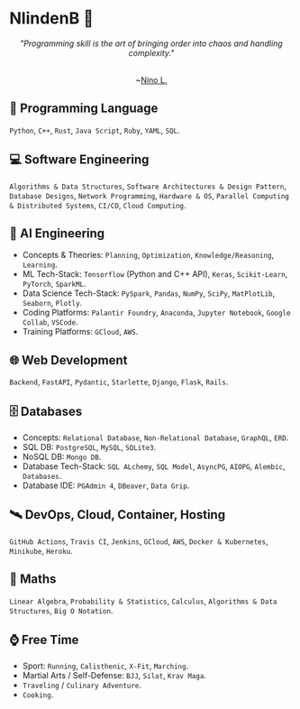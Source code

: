 # **NlindenB** 🚀

<div align=center>
  <p><i>"Programming skill is the art of bringing order into chaos and handling complexity."</i></p>
  <p align=center>&nbsp;&nbsp;&nbsp;&nbsp;&nbsp;&nbsp;&nbsp;&nbsp;&nbsp;&nbsp;&nbsp;&nbsp;&nbsp;&nbsp;&nbsp;&nbsp;&nbsp;&nbsp;&nbsp;&nbsp;&nbsp;&nbsp;&nbsp;&nbsp;&nbsp;&nbsp;&nbsp;&nbsp;&nbsp;&nbsp;&nbsp;&nbsp;&nbsp;&nbsp;&nbsp;&nbsp;&nbsp;&nbsp;&nbsp;&nbsp;&nbsp;&nbsp;&nbsp;&nbsp;&nbsp;&nbsp;&nbsp;&nbsp;&nbsp;&nbsp;&nbsp;&nbsp;&nbsp;&nbsp;&nbsp;&nbsp;&nbsp;&nbsp;&nbsp;&nbsp;&nbsp;&nbsp;&nbsp;&nbsp;&nbsp;&nbsp;&nbsp;&nbsp;&nbsp;&nbsp;&nbsp;&nbsp;&nbsp;&nbsp;&nbsp;&nbsp;&nbsp;&nbsp;&nbsp;&nbsp;&nbsp;&nbsp;&nbsp;&nbsp;&nbsp;&nbsp;&nbsp;&nbsp;&nbsp;&nbsp;&nbsp;&nbsp;&nbsp;&nbsp;&nbsp;&nbsp;&nbsp;&nbsp;&nbsp;&nbsp;&nbsp;&nbsp;&nbsp;&nbsp;&nbsp;&nbsp;&nbsp;&nbsp;&nbsp;&nbsp;&nbsp;&nbsp;&nbsp;&nbsp;&nbsp;&nbsp;&nbsp;&nbsp;&nbsp;&nbsp;&nbsp;&nbsp;&nbsp;&nbsp;&nbsp;&nbsp;&nbsp;~<a href="https://www.linkedin.com/in/nino-l-a0b183196">Nino L.</a></p>
</div>

## 🧬 Programming Language
`Python`, `C++`, `Rust`, `Java Script`, `Ruby`, `YAML`, `SQL`.

## 💻 Software Engineering
`Algorithms & Data Structures`, `Software Architectures & Design Pattern`, `Database Designs`, `Network Programming`, `Hardware & OS`, `Parallel Computing & Distributed Systems`, `CI/CD`, `Cloud Computing`.

## 🤖 AI Engineering
* Concepts & Theories: `Planning`, `Optimization`, `Knowledge/Reasoning`, `Learning`.
* ML Tech-Stack: `Tensorflow` (Python and C++ API), `Keras`, `Scikit-Learn`, `PyTorch`, `SparkML`.
* Data Science Tech-Stack: `PySpark`, `Pandas`, `NumPy`, `SciPy`, `MatPlotLib`, `Seaborn`, `Plotly`.
* Coding Platforms: `Palantir Foundry`, `Anaconda`, `Jupyter Notebook`, `Google Collab`, `VSCode`.
* Training Platforms: `GCloud`, `AWS`.

## 🌐 Web Development
`Backend`, `FastAPI`, `Pydantic`, `Starlette`, `Django`, `Flask`, `Rails`.

## 🗄️ Databases
* Concepts: `Relational Database`, `Non-Relational Database`, `GraphQL`, `ERD`.
* SQL DB: `PostgreSQL`, `MySQL`, `SQLite3`.
* NoSQL DB: `Mongo DB`.
* Database Tech-Stack: `SQL ALchemy`, `SQL Model`, `AsyncPG`, `AIOPG`, `Alembic`, `Databases`.
* Database IDE: `PGAdmin 4`, `DBeaver`, `Data Grip`.

## 🛰️ DevOps, Cloud, Container, Hosting
`GitHub Actions`, `Travis CI`, `Jenkins`, `GCloud`, `AWS`, `Docker & Kubernetes`, `Minikube`, `Heroku`.

## 🧮 Maths
`Linear Algebra`, `Probability & Statistics`, `Calculus`, `Algorithms & Data Structures`, `Big O Notation`.

## ⌚ Free Time
* Sport: `Running`, `Calisthenic`, `X-Fit`, `Marching`.
* Martial Arts / Self-Defense: `BJJ`, `Silat`, `Krav Maga`.
* `Traveling` / `Culinary Adventure`.
* `Cooking`.
